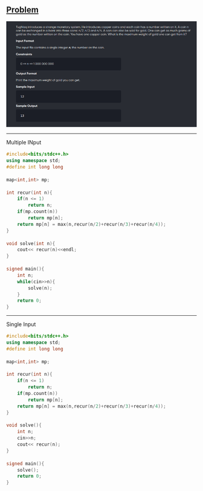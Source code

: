 [Problem](https://www.codechef.com/problems/COINS)
---
![alt image](img/1.png)

---

Multiple INput

```cpp
#include<bits/stdc++.h>
using namespace std;
#define int long long

map<int,int> mp;

int recur(int n){
	if(n <= 1)
		return n;
	if(mp.count(n))
		return mp[n];
	return mp[n] = max(n,recur(n/2)+recur(n/3)+recur(n/4));
}

void solve(int n){
	cout<< recur(n)<<endl;
}

signed main(){
    int n;
    while(cin>>n){
        solve(n);
    }
	return 0;
}
```

---
Single Input

```cpp
#include<bits/stdc++.h>
using namespace std;
#define int long long

map<int,int> mp;

int recur(int n){
	if(n <= 1)
		return n;
	if(mp.count(n))
		return mp[n];
	return mp[n] = max(n,recur(n/2)+recur(n/3)+recur(n/4));
}

void solve(){
	int n;
	cin>>n;
	cout<< recur(n);
}

signed main(){
	solve();
	return 0;
}
```